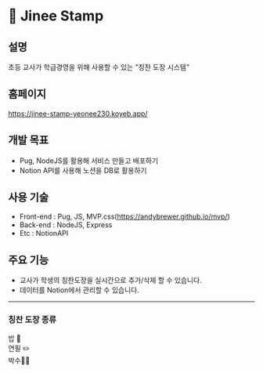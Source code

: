 # 🍒 Jinee Stamp
## 설명
초등 교사가 학급경영을 위해 사용할 수 있는 "칭찬 도장 시스템" </br>

## 홈페이지
https://jinee-stamp-yeonee230.koyeb.app/

## 개발 목표
* Pug, NodeJS를 활용해 서비스 만들고 배포하기
* Notion API를 사용해 노션을 DB로 활용하기 

## 사용 기술
* Front-end : Pug, JS, MVP.css(https://andybrewer.github.io/mvp/)
* Back-end : NodeJS, Express
* Etc : NotionAPI 

## 주요 기능
* 교사가 학생의 칭찬도장을 실시간으로 추가/삭제 할 수 있습니다.
* 데이터를 Notion에서 관리할 수 있습니다.

***

### 칭찬 도장 종류
밥 🍚 </br>
연필 ✏️ </br>
박수👏🏻 </br>
